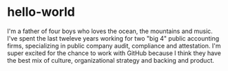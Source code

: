 # hello-world
I'm a father of four boys who loves the ocean, the mountains and music. I've spent the last tweleve years working for two "big 4" public accounting firms, specializing in public company audit, compliance and attestation. I'm super excited for the chance to work with GitHub because I think they have the best mix of culture, organizational strategy and backing and product. 
